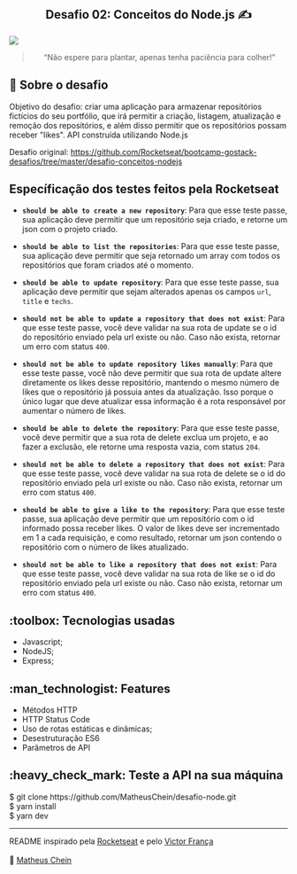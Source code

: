 <h2 align="center">
  Desafio 02: Conceitos do Node.js ✍️ 
</h2>

<img src="https://images8.alphacoders.com/380/thumb-1920-380534.png">

<blockquote align="center">“Não espere para plantar, apenas tenha paciência para colher!”</blockquote>

## :rocket: Sobre o desafio

Objetivo do desafio: criar uma aplicação para armazenar repositórios fictícios do seu portfólio, que irá permitir a criação, listagem, atualização e remoção dos repositórios, e além disso permitir que os repositórios possam receber "likes".
API construída utilizando Node.js

Desafio original: https://github.com/Rocketseat/bootcamp-gostack-desafios/tree/master/desafio-conceitos-nodejs

## Específicação dos testes feitos pela Rocketseat

- **`should be able to create a new repository`**: Para que esse teste passe, sua aplicação deve permitir que um repositório seja criado, e retorne um json com o projeto criado.

- **`should be able to list the repositories`**: Para que esse teste passe, sua aplicação deve permitir que seja retornado um array com todos os repositórios que foram criados até o momento.

- **`should be able to update repository`**: Para que esse teste passe, sua aplicação deve permitir que sejam alterados apenas os campos `url`, `title` e `techs`.

- **`should not be able to update a repository that does not exist`**: Para que esse teste passe, você deve validar na sua rota de update se o id do repositório enviado pela url existe ou não. Caso não exista, retornar um erro com status `400`.

- **`should not be able to update repository likes manually`**: Para que esse teste passe, você não deve permitir que sua rota de update altere diretamente os likes desse repositório, mantendo o mesmo número de likes que o repositório já possuia antes da atualização. Isso porque o único lugar que deve atualizar essa informação é a rota responsável por aumentar o número de likes.

- **`should be able to delete the repository`**: Para que esse teste passe, você deve permitir que a sua rota de delete exclua um projeto, e ao fazer a exclusão, ele retorne uma resposta vazia, com status `204`.

- **`should not be able to delete a repository that does not exist`**: Para que esse teste passe, você deve validar na sua rota de delete se o id do repositório enviado pela url existe ou não. Caso não exista, retornar um erro com status `400`.

- **`should be able to give a like to the repository`**: Para que esse teste passe, sua aplicação deve permitir que um repositório com o id informado possa receber likes. O valor de likes deve ser incrementado em 1 a cada requisição, e como resultado, retornar um json contendo o repositório com o número de likes atualizado.

- **`should not be able to like a repository that does not exist`**: Para que esse teste passe, você deve validar na sua rota de like se o id do repositório enviado pela url existe ou não. Caso não exista, retornar um erro com status `400`.

<h2>:toolbox: Tecnologias usadas</h2>
<ul>
<li>Javascript;</li>
<li>NodeJS;</li>
<li>Express;</li>
</ul>

<h2>:man_technologist: Features</h2>
<ul>
<li>Métodos HTTP</li>
<li>HTTP Status Code</li>
<li>Uso de rotas estáticas e dinâmicas;</li>
<li>Desestruturação ES6</li>
<li>Parâmetros de API</li>
</ul>

<h2>:heavy_check_mark: Teste a API na sua máquina</h2>
$ git clone https://github.com/MatheusChein/desafio-node.git
<br>
$ yarn install
<br>
$ yarn dev
<br>
<hr>
README inspirado pela <a href="https://github.com/Rocketseat">Rocketseat</a> e pelo <a href="https://github.com/victorfclima">Victor França</a> <br>
<br>
💼 <a href="https://www.linkedin.com/in/matheus-chein/">Matheus Chein</a>
